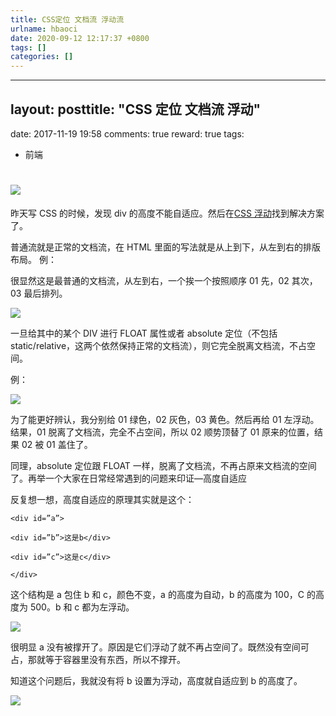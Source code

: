 ```yaml
---
title: CSS定位 文档流 浮动流
urlname: hbaoci
date: 2020-09-12 12:17:37 +0800
tags: []
categories: []
---
```


---

## layout: posttitle: "CSS 定位 文档流 浮动"

date: 2017-11-19 19:58
comments: true
reward: true
tags:

- 前端

# ![](http://ww1.sinaimg.cn/large/aacc02d8ly1fxv1ita8utj20n7028aa0.jpg#alt=)

昨天写 CSS 的时候，发现 div 的高度不能自适应。然后在[CSS 浮动](http://www.cnblogs.com/jiqing9006/archive/2012/07/30/2615231.html)找到解决方案了。

普通流就是正常的文档流，在 HTML 里面的写法就是从上到下，从左到右的排版布局。
例：

很显然这是最普通的文档流，从左到右，一个挨一个按照顺序 01 先，02 其次，03 最后排列。

![](http://pic002.cnblogs.com/images/2012/422101/2012073014324651.jpg#alt=img)

一旦给其中的某个 DIV 进行 FLOAT 属性或者 absolute 定位（不包括 static/relative，这两个依然保持正常的文档流），则它完全脱离文档流，不占空间。

例：

![](http://pic002.cnblogs.com/images/2012/422101/2012073014343616.jpg#alt=img)

为了能更好辨认，我分别给 01 绿色，02 灰色，03 黄色。然后再给 01 左浮动。结果，01 脱离了文档流，完全不占空间，所以 02 顺势顶替了 01 原来的位置，结果 02 被 01 盖住了。

同理，absolute 定位跟 FLOAT 一样，脱离了文档流，不再占原来文档流的空间了。再举一个大家在日常经常遇到的问题来印证—高度自适应

反复想一想，高度自适应的原理其实就是这个：

```
<div id=”a”>

<div id=”b”>这是b</div>

<div id=”c”>这是c</div>

</div>
```

这个结构是 a 包住 b 和 c，颜色不变，a 的高度为自动，b 的高度为 100，C 的高度为 500。b 和 c 都为左浮动。

![](http://pic002.cnblogs.com/images/2012/422101/2012073014362919.jpg#alt=img)

很明显 a 没有被撑开了。原因是它们浮动了就不再占空间了。既然没有空间可占，那就等于容器里没有东西，所以不撑开。

知道这个问题后，我就没有将 b 设置为浮动，高度就自适应到 b 的高度了。

![](http://ww1.sinaimg.cn/large/aacc02d8ly1fxv1j866vyj20n7028q2w.jpg#alt=)
